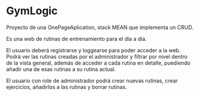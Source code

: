 # GymLogic

Proyecto de una OnePageAplication, stack MEAN que implementa un CRUD.

Es una web de rutinas de entrenamiento para el día a día.

El usuario deberá registrarse y loggearse para poder acceder a la web.
Podrá ver las rutinas creadas por el administrador y filtrar por nivel dentro de la vista general, además de acceder a cada rutina en detalle, puediendo añadir una de esas rutinas a su rutina actual.

El usuario con role de administrador podrá crear nuevas rutinas, crear ejercicios, añadirlos a las rutinas y borrar rutinas.
